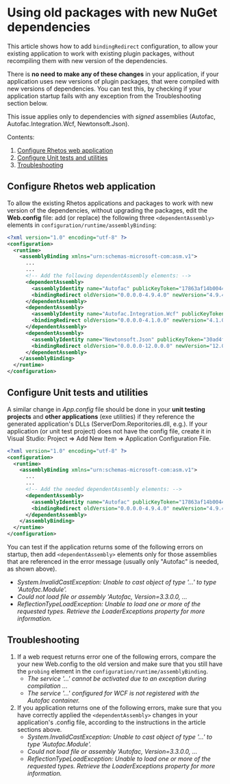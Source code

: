 # Using old packages with new NuGet dependencies

This article shows how to add `bindingRedirect` configuration,
to allow your existing application to work with existing plugin packages,
without recompiling them with new version of the dependencies.

There is **no need to make any of these changes** in your application,
if your application uses new versions of plugin packages,
that were compiled with new versions of dependencies.
You can test this, by checking if your application startup fails with any exception
from the Troubleshooting section below.

This issue applies only to dependencies with *signed* assemblies
(Autofac, Autofac.Integration.Wcf, Newtonsoft.Json).

Contents:

1. [Configure Rhetos web application](#configure-rhetos-web-application)
2. [Configure Unit tests and utilities](#configure-unit-tests-and-utilities)
3. [Troubleshooting](#troubleshooting)

## Configure Rhetos web application

To allow the existing Rhetos applications and packages to work with new version of the
dependencies, without upgrading the packages, edit the **Web.config** file:
add (or replace) the following three `<dependentAssembly>` elements in `configuration/runtime/assemblyBinding`:

```xml
<?xml version="1.0" encoding="utf-8" ?>
<configuration>
  <runtime>
    <assemblyBinding xmlns="urn:schemas-microsoft-com:asm.v1">
      ...
      ...
      <!-- Add the following dependentAssembly elements: -->
      <dependentAssembly>
        <assemblyIdentity name="Autofac" publicKeyToken="17863af14b0044da" culture="neutral" />
        <bindingRedirect oldVersion="0.0.0.0-4.9.4.0" newVersion="4.9.4.0" />
      </dependentAssembly>
      <dependentAssembly>
        <assemblyIdentity name="Autofac.Integration.Wcf" publicKeyToken="17863af14b0044da" culture="neutral" />
        <bindingRedirect oldVersion="0.0.0.0-4.1.0.0" newVersion="4.1.0.0" />
      </dependentAssembly>
      <dependentAssembly>
        <assemblyIdentity name="Newtonsoft.Json" publicKeyToken="30ad4fe6b2a6aeed" culture="neutral" />
        <bindingRedirect oldVersion="0.0.0.0-12.0.0.0" newVersion="12.0.0.0" />
      </dependentAssembly>
    </assemblyBinding>
  </runtime>
</configuration>
```

## Configure Unit tests and utilities

A similar change in *App.config* file should be done in your **unit testing projects**
and **other applications** (exe utilities) if they reference the generated application's DLLs (ServerDom.Reporitories.dll, e.g.).
If your application (or unit test project) does not have the config file,
create it in Visual Studio: Project => Add New Item => Application Configuration File.

```xml
<?xml version="1.0" encoding="utf-8" ?>
<configuration>
  <runtime>
    <assemblyBinding xmlns="urn:schemas-microsoft-com:asm.v1">
      ...
      ...
      <!-- Add the needed dependentAssembly elements: -->
      <dependentAssembly>
        <assemblyIdentity name="Autofac" publicKeyToken="17863af14b0044da" culture="neutral" />
        <bindingRedirect oldVersion="0.0.0.0-4.9.4.0" newVersion="4.9.4.0" />
      </dependentAssembly>
    </assemblyBinding>
  </runtime>
</configuration>
```

You can test if the application returns some of the following errors on startup,
then add `<dependentAssembly>` elements only for those assemblies that are referenced
in the error message (usually only "Autofac" is needed, as shown above).

* *System.InvalidCastException: Unable to cast object of type '...' to type 'Autofac.Module'.*
* *Could not load file or assembly 'Autofac, Version=3.3.0.0, ...*
* *ReflectionTypeLoadException: Unable to load one or more of the requested types. Retrieve the LoaderExceptions property for more information.*

## Troubleshooting

1. If a web request returns error one of the following errors,
   compare the your new Web.config to the old version and
   make sure that you still have the `probing` element in the `configuration/runtime/assemblyBinding`.
   * *The service '...' cannot be activated due to an exception during compilation ...*
   * *The service '...' configured for WCF is not registered with the Autofac container.*
2. If you application returns one of the following errors, make sure that you have correctly
   applied the `<dependentAssembly>` changes in your application's .config file,
   according to the instructions in the article sections above.
   * *System.InvalidCastException: Unable to cast object of type '...' to type 'Autofac.Module'.*
   * *Could not load file or assembly 'Autofac, Version=3.3.0.0, ...*
   * *ReflectionTypeLoadException: Unable to load one or more of the requested types. Retrieve the LoaderExceptions property for more information.*
